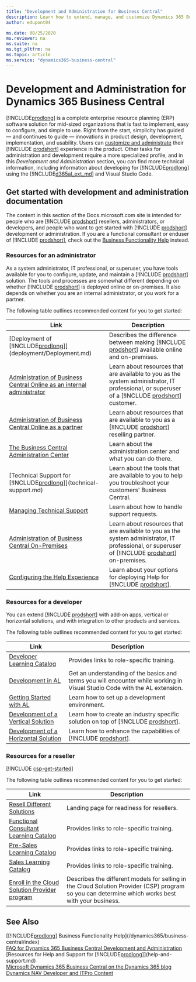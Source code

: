 ```yaml
---
title: "Development and Administration for Business Central"
description: Learn how to extend, manage, and customize Dynamics 365 Business Central
author: edupont04

ms.date: 08/25/2020
ms.reviewer: na
ms.suite: na
ms.tgt_pltfrm: na
ms.topic: article
ms.service: "dynamics365-business-central"
---
```

# Development and Administration for Dynamics 365 Business Central

[!INCLUDE[prodlong](includes/prodlong.md)] is a complete enterprise resource planning (ERP) software solution for mid-sized organizations that is fast to implement, easy to configure, and simple to use. Right from the start, simplicity has guided — and continues to guide — innovations in product design, development, implementation, and usability. Users can [customize and administrate](/dynamics365/business-central/admin-setup-and-administration) their [!INCLUDE [prodshort](developer/includes/prodshort.md)] experience in the product. Other tasks for administration and development require a more specialized profile, and in this *Development and Administration* section, you can find more technical information, including information about developing for [!INCLUDE[prodlong](includes/prodlong.md)] using the [!INCLUDE[d365al_ext_md](includes/d365al_ext_md.md)] and Visual Studio Code.  

## Get started with development and administration documentation

The content in this section of the Docs.microsoft.com site is intended for people who are [!INCLUDE [prodshort](developer/includes/prodshort.md)] resellers, administrators, or developers, and people who want to get started with [!INCLUDE [prodshort](developer/includes/prodshort.md)] development or administration. If you are a functional consultant or enduser of [!INCLUDE [prodshort](developer/includes/prodshort.md)], check out the [Business Functionality Help](/dynamics365/business-central/index) instead.  

### Resources for an administrator

As a system administrator, IT professional, or superuser, you have tools available for you to configure, update, and maintain a [!INCLUDE [prodshort](developer/includes/prodshort.md)] solution. The tools and processes are somewhat different depending on whether [!INCLUDE [prodshort](developer/includes/prodshort.md)] is deployed online or on-premises. It also depends on whether you are an internal administrator, or you work for a partner.  

The following table outlines recommended content for you to get started:

|Link  |Description  |
|------|-------------|
|[Deployment of [!INCLUDE[prodlong](developer/includes/prodlong.md)]](deployment/Deployment.md)| Describes the difference between making [!INCLUDE [prodshort](developer/includes/prodshort.md)] available online and on-premises. |
|[Administration of Business Central Online as an internal administrator](administration/tenant-administration.md#administration-as-an-internal-administrator)|Learn about resources that are available to you as the system administrator, IT professional, or superuser of a [!INCLUDE [prodshort](developer/includes/prodshort.md)] customer.|
|[Administration of Business Central Online as a partner](administration/tenant-administration.md#administration-as-a-partner)|Learn about resources that are available to you as a [!INCLUDE [prodshort](developer/includes/prodshort.md)] reselling partner.|
|[The Business Central Administration Center](administration/tenant-admin-center.md)|Learn about the administration center and what you can do there.|
|[Technical Support for [!INCLUDE[prodlong](developer/includes/prodlong.md)]](technical-support.md)|Learn about the tools that are available to you to help you troubleshoot your customers' Business Central.|
|[Managing Technical Support](administration/manage-technical-support.md)|Learn about how to handle support requests.|
|[Administration of Business Central On-Premises](administration/Administration.md)|Learn about resources that are available to you as the system administrator, IT professional, or superuser of [!INCLUDE [prodshort](developer/includes/prodshort.md)] on-premises.|
|[Configuring the Help Experience](deployment/configure-help.md)|Learn about your options for deploying Help for [!INCLUDE [prodshort](developer/includes/prodshort.md)].|

### Resources for a developer

You can extend [!INCLUDE [prodshort](developer/includes/prodshort.md)] with add-on apps, vertical or horizontal solutions, and with integration to other products and services.  

The following table outlines recommended content for you to get started:

|Link  |Description  |
|------|-------------|
|[Developer Learning Catalog](/dynamics365/business-central/readiness/readiness-learning-developers?toc=/dynamics365/business-central/dev-itpro/toc.json)| Provides links to role-specific training. |
|[Development in AL](developer/devenv-dev-overview.md)|Get an understanding of the basics and terms you will encounter while working in Visual Studio Code with the AL extension.|
|[Getting Started with AL](developer/devenv-get-started.md)|Learn how to set up a development environment.|
|[Development of a Vertical Solution](developer/readiness/readiness-develop-vertical.md)|Learn how to create an industry specific solution on top of [!INCLUDE [prodshort](developer/includes/prodshort.md)].|
|[Development of a Horizontal Solution](developer/readiness/readiness-develop-horizontal.md)|Learn how to enhance the capabilities of [!INCLUDE [prodshort](developer/includes/prodshort.md)].|

### Resources for a reseller

[!INCLUDE [csp-get-started](developer/includes/csp-get-started.md)]

The following table outlines recommended content for you to get started:

|Link  |Description  |
|------|-------------|
|[Resell Different Solutions](developer/readiness/readiness-reseller.md)| Landing page for readiness for resellers. |
|[Functional Consultant Learning Catalog](/dynamics365/business-central/readiness/readiness-learning-functional-consultants?toc=/dynamics365/business-central/dev-itpro/toc.json)| Provides links to role-specific training. |
|[Pre-Sales Learning Catalog](/dynamics365/business-central/readiness/readiness-learning-presales?toc=/dynamics365/business-central/dev-itpro/toc.json)| Provides links to role-specific training.|
|[Sales Learning Catalog](/dynamics365/business-central/readiness/readiness-learning-sales?toc=/dynamics365/business-central/dev-itpro/toc.json)| Provides links to role-specific training.|
|[Enroll in the Cloud Solution Provider program](/partner-center/enrolling-in-the-csp-program) | Describes the different models for selling in the Cloud Solution Provider (CSP) program so you can determine which works best with your business.        |

## See Also

[[!INCLUDE[prodlong](includes/prodlong.md)] Business Functionality Help](/dynamics365/business-central/index)  
[FAQ for Dynamics 365 Business Central Development and Administration](faq.md)  
[Resources for Help and Support for [!INCLUDE[prodlong](includes/prodlong.md)]](help-and-support.md)  
[Microsoft Dynamics 365 Business Central on the Dynamics 365 blog](https://cloudblogs.microsoft.com/dynamics365/it/product/business-central/)  
[Dynamics NAV Developer and ITPro Content](/dynamics-nav/index)  
